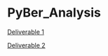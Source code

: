 # PyBer_Analysis
[Deliverable 1](https://github.com/jzebker/PyBer_Analysis/blob/main/pyber_summary_df.png)

[Deliverable 2](https://github.com/jzebker/PyBer_Analysis/blob/main/analysis/Pyber_fare_summary.png)
